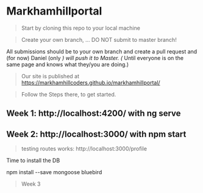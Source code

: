 # Markhamhillportal

> Start by cloning this repo to your local machine

> Create your own branch, ... DO NOT submit to master branch! 

All submissions should be to your own branch and create a pull request and (for now) Daniel (only *) will push it to Master. (* Until everyone is on the same page and knows what they/you are doing.) 

> Our site is published at https://markhamhillcoders.github.io/markhamhillportal/

> Follow the Steps there, to get started.

## Week 1: http://localhost:4200/ with ng serve

## Week 2: http://localhost:3000/ with npm start

> testing routes works: http://localhost:3000/profile

Time to install the DB

npm install --save mongoose bluebird

> Week 3
